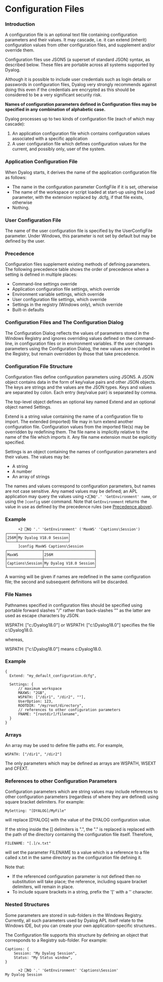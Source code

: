 # Configuration Files

### Introduction

A configuration file is an optional text file containing configuration parameters and their values. It may cascade, i.e. it can extend (inherit) configuration values from other configuration files, and supplement and/or override them.

Configuration files use JSON5 (a superset of standard JSON) syntax, as described below. These files are portable across all systems supported by Dyalog.

Although it is possible to include user credentials such as login details or passwords in configuration files, Dyalog very strongly recommends against doing this even if the credentials are encrypted as this should be considered to be a very significant security risk.

**Names of configuration parameters defined in Configuration files may be specified in any combination of alphabetic case.**

Dyalog processes up to two kinds of configuration file (each of which may cascade):

1. An application configuration file which contains configuration values associated with a specific application
2. A user configuration file which defines configuration values for the current, and possibly only, user of the system.

### Application Configuration File

When Dyalog starts, it derives the name of the application configuration file as follows:

- The name in the configuration parameter ConfigFile if it is set, otherwise
- The name of the workspace or script loaded at start-up using the Load parameter, with the extension replaced by .dcfg, if that file exists, otherwise
- Nothing.

### User Configuration File

The name of the user configuration file is specified by the UserConfigFile  parameter. Under Windows, this parameter is not set by default but may be defined by the user.

### Precedence

Configuration files supplement existing methods of defining  parameters. The following precedence table shows the order of precedence when a setting is defined in multiple places:

- Command-line settings override
- Application configuration file settings, which override
- Environment variable settings, which override
- User configuration file settings, which override
- Settings in the registry (Windows only), which override
- Built-in defaults

### Configuration Files and The Configuration Dialog

The Configuration Dialog reflects the values of parameters stored in the Windows Registry and ignores overriding values defined on the command-line, in configuration files or in environment variables. If the user changes parameters using the Configuration Dialog, the new values are recorded in the Registry, but remain overridden by those that take precedence.

### Configuration File Structure

Configuration files define configuration parameters using JSON5. A JSON object contains data in the form of key/value pairs and other JSON objects. The keys are strings and the values are the JSON types. Keys and values are separated by colon. Each entry (key/value pair) is separated by comma.

The top-level object defines an optional key named Extend and an optional object named Settings.

Extend is a string value containing the name of a configuration file to import. The extended (imported) file may in turn extend another configuration file. Configuration values from the imported file(s) may be overridden by redefining them. The file name is implicitly relative to the name of the file which imports it. Any file name extension must be explicitly specified.

Settings is an object containing the names of configuration parameters and their values. The values may be:

- A string
- A number
- An array of strings

The names and values correspond to configuration parameters, but names are not case sensitive. Any named values may be defined; an APL application may query the values using `+2⎕NQ'.' 'GetEnvironment' name`, or using the `]config` user command. Note that `GetEnvironment` returns the value in use as defined by the precedence rules (see [Precedence above](#Precedence)).

### Example
```apl
      +2 ⎕NQ '.' 'GetEnvironment' ('MaxWS' 'Captions\Session')
┌────┬───────────────────────┐
│256M│My Dyalog V18.0 Session│
└────┴───────────────────────┘
      ]config MaxWS Captions\Session
┌────────────────┬───────────────────────┐
│MaxWS           │256M                   │
├────────────────┼───────────────────────┤
│Captions\Session│My Dyalog V18.0 Session│
└────────────────┴───────────────────────┘

```

A warning will be given if names  are redefined in the same configuration file; the second and subsequent definitions will be discarded.

### File Names

Pathnames specified in configuration files should be specified using portable forward slashes "/" rather than back-slashes "\" as the latter are used as escape characters by JSON.

WSPATH: ["c:/Dyalog18.0"] or  WSPATH: ["c:\\Dyalog18.0"] specifies the file c:\Dyalog18.0.

whereas,

WSPATH: ["c:\Dyalog18.0"] means  c:Dyalog18.0.

### Example
```apl
{
  Extend: "my_default_configuration.dcfg",
  
  Settings: {
      // maximum workspace
      MAXWS: "2GB",
      WSPATH: ["/dir1", "/dir2", ""],      
      UserOption: 123,
      ROOTDIR: "/my/root/directory",
      // references to other configuration parameters
      FNAME: "[rootdir]/filename",
  }
}
```

### Arrays

An array may be used to define file paths etc. For example,
```apl
WSPATH: ["/dir1", "/dir2"]
```

The only parameters which may be defined as arrays are WSPATH, WSEXT and CFEXT.

### References to other Configuration Parameters

Configuration parameters which are string values may include references to other configuration parameters (regardless of where they are defined) using square bracket delimiters. For example:
```apl
MySetting: "[DYALOG]/MyFile"
```

will replace [DYALOG] with the value of the DYALOG configuration value.

If the string inside the [] delimiters is ".", the "." is replaced is replaced with the path of the directory containing the configuration file itself. Therefore,
```apl
FILENAME: "[.]/x.txt"
```

will set the parameter FILENAME to a value which is a reference to a file called x.txt in the same directory as the configuration file defining it.

Note that:

- If the referenced configuration parameter is not defined then no substitution will take place; the reference, including square bracket delimiters, will remain in place.
- To include square brackets in a string, prefix the '[' with a '\' character.

### Nested Structures

Some parameters are stored in sub-folders in the Windows Registry. Currently, all such parameters used by Dyalog APL itself relate to the Windows IDE, but you can create your own application-specific structures..

The Configuration file supports this structure by defining an object that corresponds to a Registry sub-folder. For example:
```apl
Captions: {
    Session: "My Dyalog Session",
    Status: "My Status window",
}
```

```apl
      +2 ⎕NQ '.' 'GetEnvironment' 'Captions\Session'
My Dyalog Session

```
